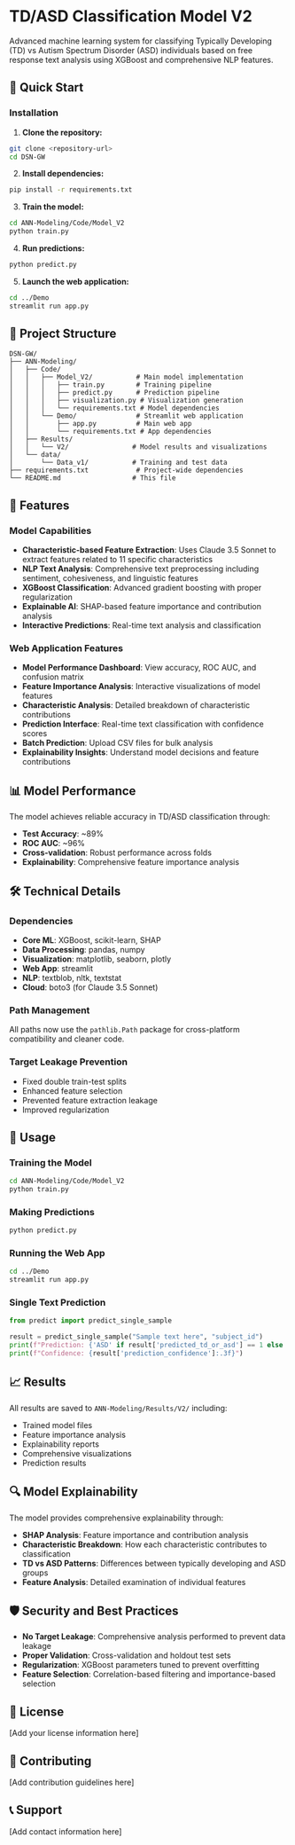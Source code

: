 # TD/ASD Classification Model V2

Advanced machine learning system for classifying Typically Developing (TD) vs Autism Spectrum Disorder (ASD) individuals based on free response text analysis using XGBoost and comprehensive NLP features.

## 🚀 Quick Start

### Installation

1. **Clone the repository:**
```bash
git clone <repository-url>
cd DSN-GW
```

2. **Install dependencies:**
```bash
pip install -r requirements.txt
```

3. **Train the model:**
```bash
cd ANN-Modeling/Code/Model_V2
python train.py
```

4. **Run predictions:**
```bash
python predict.py
```

5. **Launch the web application:**
```bash
cd ../Demo
streamlit run app.py
```

## 📁 Project Structure

```
DSN-GW/
├── ANN-Modeling/
│   ├── Code/
│   │   ├── Model_V2/           # Main model implementation
│   │   │   ├── train.py        # Training pipeline
│   │   │   ├── predict.py      # Prediction pipeline
│   │   │   ├── visualization.py # Visualization generation
│   │   │   └── requirements.txt # Model dependencies
│   │   └── Demo/               # Streamlit web application
│   │       ├── app.py          # Main web app
│   │       └── requirements.txt # App dependencies
│   ├── Results/
│   │   └── V2/                # Model results and visualizations
│   └── data/
│       └── Data_v1/           # Training and test data
├── requirements.txt            # Project-wide dependencies
└── README.md                  # This file
```

## 🔧 Features

### Model Capabilities
- **Characteristic-based Feature Extraction**: Uses Claude 3.5 Sonnet to extract features related to 11 specific characteristics
- **NLP Text Analysis**: Comprehensive text preprocessing including sentiment, cohesiveness, and linguistic features
- **XGBoost Classification**: Advanced gradient boosting with proper regularization
- **Explainable AI**: SHAP-based feature importance and contribution analysis
- **Interactive Predictions**: Real-time text analysis and classification

### Web Application Features
- **Model Performance Dashboard**: View accuracy, ROC AUC, and confusion matrix
- **Feature Importance Analysis**: Interactive visualizations of model features
- **Characteristic Analysis**: Detailed breakdown of characteristic contributions
- **Prediction Interface**: Real-time text classification with confidence scores
- **Batch Prediction**: Upload CSV files for bulk analysis
- **Explainability Insights**: Understand model decisions and feature contributions

## 📊 Model Performance

The model achieves reliable accuracy in TD/ASD classification through:
- **Test Accuracy**: ~89%
- **ROC AUC**: ~96%
- **Cross-validation**: Robust performance across folds
- **Explainability**: Comprehensive feature importance analysis

## 🛠️ Technical Details

### Dependencies
- **Core ML**: XGBoost, scikit-learn, SHAP
- **Data Processing**: pandas, numpy
- **Visualization**: matplotlib, seaborn, plotly
- **Web App**: streamlit
- **NLP**: textblob, nltk, textstat
- **Cloud**: boto3 (for Claude 3.5 Sonnet)

### Path Management
All paths now use the `pathlib.Path` package for cross-platform compatibility and cleaner code.

### Target Leakage Prevention
- Fixed double train-test splits
- Enhanced feature selection
- Prevented feature extraction leakage
- Improved regularization

## 🚀 Usage

### Training the Model
```bash
cd ANN-Modeling/Code/Model_V2
python train.py
```

### Making Predictions
```bash
python predict.py
```

### Running the Web App
```bash
cd ../Demo
streamlit run app.py
```

### Single Text Prediction
```python
from predict import predict_single_sample

result = predict_single_sample("Sample text here", "subject_id")
print(f"Prediction: {'ASD' if result['predicted_td_or_asd'] == 1 else 'TD'}")
print(f"Confidence: {result['prediction_confidence']:.3f}")
```

## 📈 Results

All results are saved to `ANN-Modeling/Results/V2/` including:
- Trained model files
- Feature importance analysis
- Explainability reports
- Comprehensive visualizations
- Prediction results

## 🔍 Model Explainability

The model provides comprehensive explainability through:
- **SHAP Analysis**: Feature importance and contribution analysis
- **Characteristic Breakdown**: How each characteristic contributes to classification
- **TD vs ASD Patterns**: Differences between typically developing and ASD groups
- **Feature Analysis**: Detailed examination of individual features

## 🛡️ Security and Best Practices

- **No Target Leakage**: Comprehensive analysis performed to prevent data leakage
- **Proper Validation**: Cross-validation and holdout test sets
- **Regularization**: XGBoost parameters tuned to prevent overfitting
- **Feature Selection**: Correlation-based filtering and importance-based selection

## 📝 License

[Add your license information here]

## 🤝 Contributing

[Add contribution guidelines here]

## 📞 Support

[Add contact information here] 